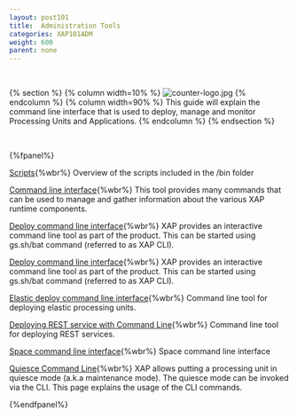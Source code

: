 ```yaml
---
layout: post101
title:  Administration Tools
categories: XAP101ADM
weight: 600
parent: none
---
```




<br>

{% section %}
 {% column width=10% %}
 ![counter-logo.jpg](/attachment_files/subject/admin-api.png)
 {% endcolumn %}
 {% column width=90% %}
 This guide will explain the command line interface that is used to deploy, manage and monitor Processing Units and Applications.
 {% endcolumn %}
 {% endsection %}

<br>


{%fpanel%}

[Scripts](./scripts.html){%wbr%}
Overview of the scripts included in the <XAP root>/bin folder

[Command line interface](./command-line-interface.html){%wbr%}
This tool provides many commands that can be used to manage and gather information about the various XAP runtime components.

[Deploy command line interface](./deploy-command-line-interface.html){%wbr%}
XAP provides an interactive command line tool as part of the product. This can be started using gs.sh/bat command (referred to as XAP CLI).

[Deploy command line interface](./deploy-command-line-interface.html){%wbr%}
XAP provides an interactive command line tool as part of the product. This can be started using gs.sh/bat command (referred to as XAP CLI).


[Elastic deploy command line interface](./elastic-deploy-command-line-interface.html){%wbr%}
Command line tool for  deploying elastic processing units.

[Deploying REST service with Command Line](./rest-deploy-command-line-interface.html){%wbr%}
Command line tool for  deploying REST services.

[Space command line interface](./space---gigaspaces-cli.html){%wbr%}
Space command line interface

[Quiesce Command Line](./quiesce-command-line-interface.html){%wbr%}
XAP allows putting a processing unit in quiesce mode (a.k.a maintenance mode). The quiesce mode can be invoked via the CLI. This page explains the usage of the CLI commands.

{%endfpanel%}


